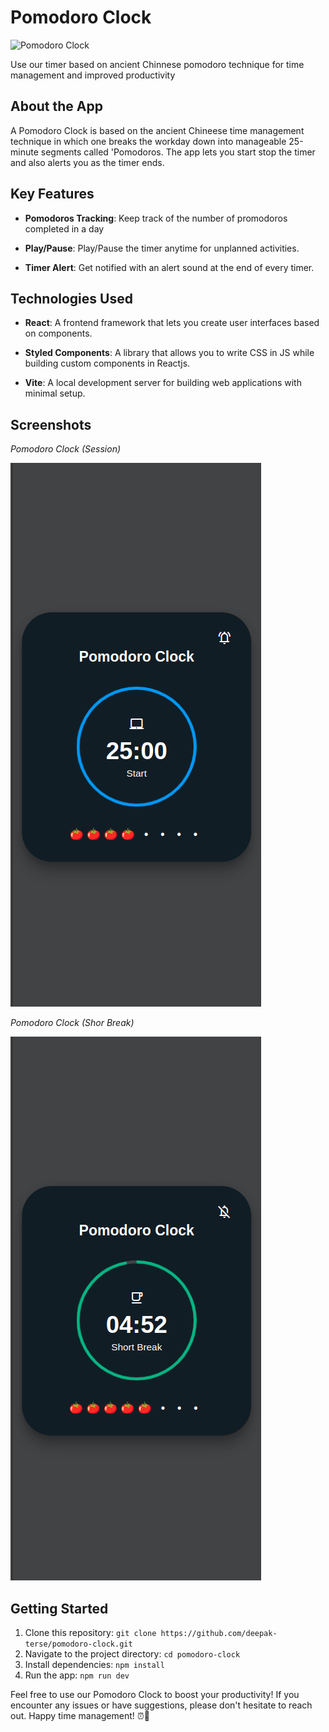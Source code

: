 # Pomodoro Clock

![Pomodoro Clock](screenshots/home_desktop.png)

Use our timer based on ancient Chinnese pomodoro technique for time management and improved productivity

## About the App

A Pomodoro Clock is based on the ancient Chineese time management technique in which one breaks the workday down into manageable 25-minute segments called 'Pomodoros. The app lets you start stop the timer and also alerts you as the timer ends. 

## Key Features

- **Pomodoros Tracking**: Keep track of the number of promodoros completed in a day

- **Play/Pause**: Play/Pause the timer anytime for unplanned activities.

- **Timer Alert**: Get notified with an alert sound at the end of every timer.

## Technologies Used

- **React**: A frontend framework that lets you create user interfaces based on components.

- **Styled Components**: A library that allows you to write CSS in JS while building custom components in Reactjs.

- **Vite**: A local development server for building web applications with minimal setup.

## Screenshots

_Pomodoro Clock (Session)_

![Pomodoro Clock (Session)](screenshots/clock_1.png)


_Pomodoro Clock (Shor Break)_

![Pomodoro Clock (Shor Break)](screenshots/clock_2.png) 


## Getting Started

1. Clone this repository: `git clone https://github.com/deepak-terse/pomodoro-clock.git`
2. Navigate to the project directory: `cd pomodoro-clock`
3. Install dependencies: `npm install`
4. Run the app: `npm run dev`

Feel free to use our Pomodoro Clock to boost your productivity! If you encounter any issues or have suggestions, please don't hesitate to reach out. Happy time management! ⏰🌟